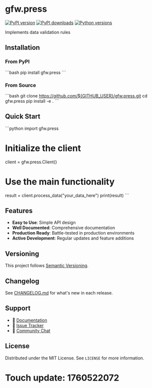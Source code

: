 # gfw.press

[![PyPI version](https://img.shields.io/pypi/v/gfw.press.svg)](https://pypi.org/project/gfw.press/)
[![PyPI downloads](https://img.shields.io/pypi/dm/gfw.press.svg)](https://pypi.org/project/gfw.press/)
[![Python versions](https://img.shields.io/pypi/pyversions/gfw.press.svg)](https://pypi.org/project/gfw.press/)

Implements data validation rules

## Installation

### From PyPI

\`\`\`bash
pip install gfw.press
\`\`\`

### From Source

\`\`\`bash
git clone https://github.com/${GITHUB_USER}/gfw.press.git
cd gfw.press
pip install -e .
\`\`\`

## Quick Start

\`\`\`python
import gfw.press

# Initialize the client
client = gfw.press.Client()

# Use the main functionality
result = client.process_data("your_data_here")
print(result)
\`\`\`

## Features

- **Easy to Use**: Simple API design
- **Well Documented**: Comprehensive documentation
- **Production Ready**: Battle-tested in production environments
- **Active Development**: Regular updates and feature additions

## Versioning

This project follows [Semantic Versioning](https://semver.org/).

## Changelog

See [CHANGELOG.md](CHANGELOG.md) for what's new in each release.

## Support

- 📖 [Documentation](https://gfw.press.readthedocs.io/)
- 🐛 [Issue Tracker](https://github.com/${GITHUB_USER}/gfw.press/issues)
- 💬 [Community Chat](https://discord.gg/example)

## License

Distributed under the MIT License. See `LICENSE` for more information.

# Touch update: 1760522072
